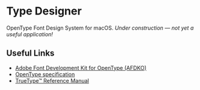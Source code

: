 # Type Designer

OpenType Font Design System for macOS. *Under construction — not yet a useful application!*

## Useful Links
 - [Adobe Font Development Kit for OpenType (AFDKO)](http://www.adobe.com/devnet/opentype/afdko.html)
 - [OpenType specification](https://www.microsoft.com/en-us/Typography/OpenTypeSpecification.aspx)
 - [TrueType™ Reference Manual](https://developer.apple.com/fonts/TrueType-Reference-Manual/)
